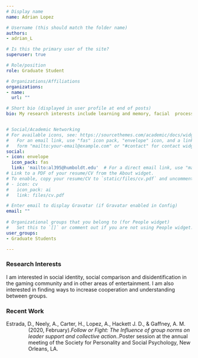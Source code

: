 ```yaml
---
# Display name
name: Adrian Lopez

# Username (this should match the folder name)
authors:
- adrian_L

# Is this the primary user of the site?
superuser: true

# Role/position
role: Graduate Student

# Organizations/Affiliations
organizations:
- name:
  url: ""

# Short bio (displayed in user profile at end of posts)
bio: My research interests include learning and memory, facial  processing, identity continuity, animal models. and the neurobiology of emotions.


# Social/Academic Networking
# For available icons, see: https://sourcethemes.com/academic/docs/widgets/#icons
#   For an email link, use "fas" icon pack, "envelope" icon, and a link in the
#   form "mailto:your-email@example.com" or "#contact" for contact widget.
social:
- icon: envelope
  icon_pack: fas
  link: 'mailto:al395@humboldt.edu'  # For a direct email link, use "mailto:test@example.org".
# Link to a PDF of your resume/CV from the About widget.
# To enable, copy your resume/CV to `static/files/cv.pdf` and uncomment the lines below.  
# - icon: cv
#   icon_pack: ai
#   link: files/cv.pdf

# Enter email to display Gravatar (if Gravatar enabled in Config)
email: ""
  
# Organizational groups that you belong to (for People widget)
#   Set this to `[]` or comment out if you are not using People widget.  
user_groups:
- Graduate Students

---
```



<h3>Research Interests</h3>
I am interested in social identity, social comparison and disidentification in the gaming community and in other areas of entertainment. I am also interested in finding ways to increase cooperation and understanding between groups.


<h3>Recent Work</h3>
<p style="margin-left: 60px; text-indent: -60px;">Estrada, D., Neely, A., Carter, H., Lopez, A., Hackett J. D., & Gaffney, A. M. (2020, February).<i>Follow or Fight: The Influence of group norms on leader support and collective action.</i>.Poster session at the annual meeting of the Society for Personality and Social Psychology, New Orleans, LA.</p>
